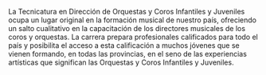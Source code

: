 ﻿La Tecnicatura en Dirección de Orquestas y Coros Infantiles y Juveniles ocupa un lugar original en la formación musical de nuestro país, ofreciendo un salto cualitativo en la capacitación de los directores musicales de los coros y orquestas. La carrera prepara profesionales calificados para todo el país y posibilita el acceso a esta calificación a muchos jóvenes que se vienen formando, en todas las provincias, en el seno de las experiencias artísticas que significan las Orquestas y Coros Infantiles y Juveniles.
